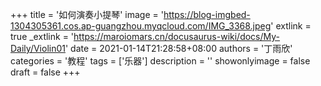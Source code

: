 +++
title = '如何演奏小提琴'
image = 'https://blog-imgbed-1304305361.cos.ap-guangzhou.myqcloud.com/IMG_3368.jpeg'
extlink = true
_extlink = 'https://maroiomars.cn/docusaurus-wiki/docs/My-Daily/Violin01'
date = 2021-01-14T21:28:58+08:00
authors = '丁雨欣'
categories = '教程'
tags = ['乐器']
description = ''
showonlyimage = false
draft = false
+++

